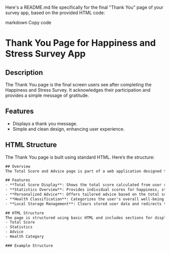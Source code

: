 
Here's a README.md file specifically for the final "Thank You" page of your survey app, based on the provided HTML code:

markdown
Copy code
# Thank You Page for Happiness and Stress Survey App

## Description
The Thank You page is the final screen users see after completing the Happiness and Stress Survey. It acknowledges their participation and provides a simple message of gratitude.

## Features
- Displays a thank you message.
- Simple and clean design, enhancing user experience.

## HTML Structure
The Thank You page is built using standard HTML. Here’s the structure:

```html
## Overview
The Total Score and Advice page is part of a web application designed to help users assess their happiness and stress levels through a series of questions. After completing the survey, users are directed to this page to view their aggregated scores and receive personalized feedback.

## Features
- **Total Score Display**: Shows the total score calculated from user responses.
- **Statistics Overview**: Provides individual scores for happiness, stress, anxiety, motivation, and satisfaction.
- **Personalized Advice**: Offers tailored advice based on the total score.
- **Health Classification**: Categorizes the user's overall well-being (Healthy, Healthy but Okay, Moderate, Unhealthy).
- **Local Storage Management**: Clears stored user data and redirects to the main page.

## HTML Structure
The page is structured using basic HTML and includes sections for displaying:
- Total Score
- Statistics
- Advice
- Health Category

### Example Structure